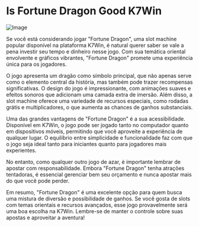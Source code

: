 # Is Fortune Dragon Good K7Win

![Image](https://github.com/user-attachments/assets/b9de9dee-b60e-46a0-9e49-3c6ca594ed6f)

Se você está considerando jogar "Fortune Dragon", uma slot machine popular disponível na plataforma K7Win, é natural querer saber se vale a pena investir seu tempo e dinheiro nesse jogo. Com sua temática oriental envolvente e gráficos vibrantes, "Fortune Dragon" promete uma experiência única para os jogadores.

O jogo apresenta um dragão como símbolo principal, que não apenas serve como o elemento central da história, mas também pode trazer recompensas significativas. O design do jogo é impressionante, com animações suaves e efeitos sonoros que adicionam uma camada extra de imersão. Além disso, a slot machine oferece uma variedade de recursos especiais, como rodadas grátis e multiplicadores, o que aumenta as chances de ganhos substanciais.

Uma das grandes vantagens de "Fortune Dragon" é a sua acessibilidade. Disponível em K7Win, o jogo pode ser jogado tanto no computador quanto em dispositivos móveis, permitindo que você aproveite a experiência de qualquer lugar. O equilíbrio entre simplicidade e funcionalidade faz com que o jogo seja ideal tanto para iniciantes quanto para jogadores mais experientes.

No entanto, como qualquer outro jogo de azar, é importante lembrar de apostar com responsabilidade. Embora "Fortune Dragon" tenha atrações tentadoras, é essencial gerenciar bem seu orçamento e nunca apostar mais do que você pode perder.

Em resumo, "Fortune Dragon" é uma excelente opção para quem busca uma mistura de diversão e possibilidade de ganhos. Se você gosta de slots com temas orientais e recursos avançados, esse jogo provavelmente será uma boa escolha na K7Win. Lembre-se de manter o controle sobre suas apostas e aproveitar a aventura!